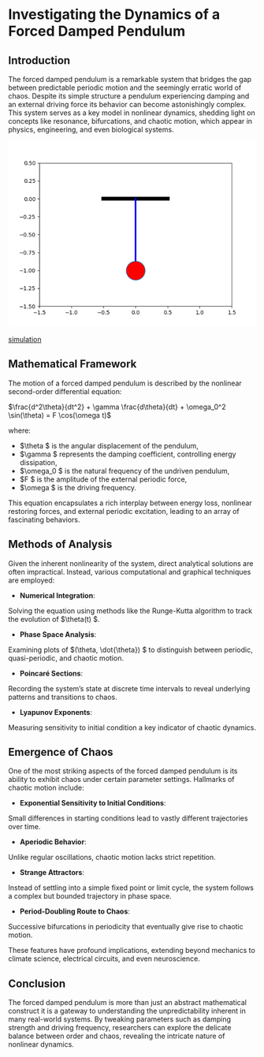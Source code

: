 # Investigating the Dynamics of a Forced Damped Pendulum

## Introduction
The forced damped pendulum is a remarkable system that bridges the gap between predictable periodic motion and the seemingly erratic world of chaos. Despite its simple structure a pendulum experiencing damping and an external driving force its behavior can become astonishingly complex. This system serves as a key model in nonlinear dynamics, shedding light on concepts like resonance, bifurcations, and chaotic motion, which appear in physics, engineering, and even biological systems.

                                                                

![alt text](image-2.png)

[simulation](pendulum_projectile.html)
## Mathematical Framework
The motion of a forced damped pendulum is described by the nonlinear second-order differential equation:

$\frac{d^2\theta}{dt^2} + \gamma \frac{d\theta}{dt} + \omega_0^2 \sin(\theta) = F \cos(\omega t)$

where:
- $\theta $ is the angular displacement of the pendulum,
- $\gamma $ represents the damping coefficient, controlling energy dissipation,
- $\omega_0 $ is the natural frequency of the undriven pendulum,
- $F $ is the amplitude of the external periodic force,
- $\omega $ is the driving frequency.

This equation encapsulates a rich interplay between energy loss, nonlinear restoring forces, and external periodic excitation, leading to an array of fascinating behaviors.

## Methods of Analysis
Given the inherent nonlinearity of the system, direct analytical solutions are often impractical. Instead, various computational and graphical techniques are employed:

- **Numerical Integration**: 

Solving the equation using methods like the Runge-Kutta algorithm to track the evolution of $\theta(t) $.
- **Phase Space Analysis**:

 Examining plots of $(\theta, \dot{\theta}) $ to distinguish between periodic, quasi-periodic, and chaotic motion.
- **Poincaré Sections**:

 Recording the system’s state at discrete time intervals to reveal underlying patterns and transitions to chaos.
- **Lyapunov Exponents**:

 Measuring sensitivity to initial condition a key indicator of chaotic dynamics.

## Emergence of Chaos
One of the most striking aspects of the forced damped pendulum is its ability to exhibit chaos under certain parameter settings. Hallmarks of chaotic motion include:

- **Exponential Sensitivity to Initial Conditions**:

 Small differences in starting conditions lead to vastly different trajectories over time.
- **Aperiodic Behavior**:

 Unlike regular oscillations, chaotic motion lacks strict repetition.
- **Strange Attractors**:

 Instead of settling into a simple fixed point or limit cycle, the system follows a complex but bounded trajectory in phase space.
- **Period-Doubling Route to Chaos**:

 Successive bifurcations in periodicity that eventually give rise to chaotic motion.

These features have profound implications, extending beyond mechanics to climate science, electrical circuits, and even neuroscience.

## Conclusion

The forced damped pendulum is more than just an abstract mathematical construct it is a gateway to understanding the unpredictability inherent in many real-world systems. By tweaking parameters such as damping strength and driving frequency, researchers can explore the delicate balance between order and chaos, revealing the intricate nature of nonlinear dynamics.


